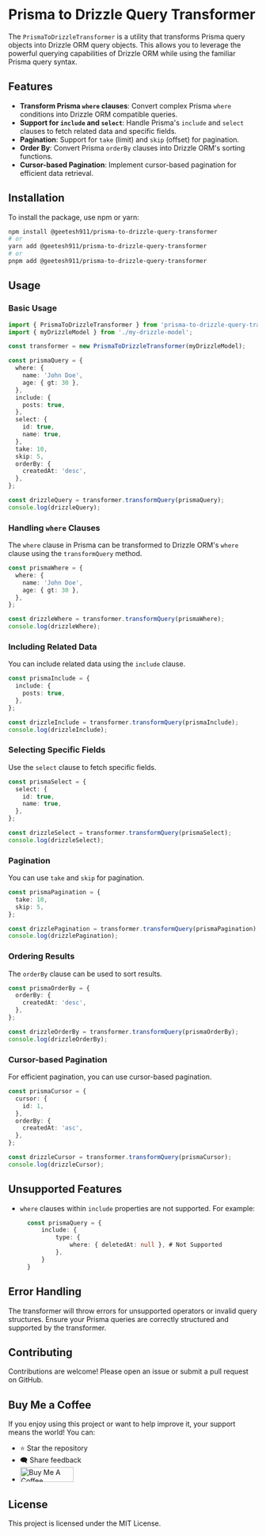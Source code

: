# Prisma to Drizzle Query Transformer

The `PrismaToDrizzleTransformer` is a utility that transforms Prisma query objects into Drizzle ORM query objects. This allows you to leverage the powerful querying capabilities of Drizzle ORM while using the familiar Prisma query syntax.

## Features

- **Transform Prisma `where` clauses**: Convert complex Prisma `where` conditions into Drizzle ORM compatible queries.
- **Support for `include` and `select`**: Handle Prisma's `include` and `select` clauses to fetch related data and specific fields.
- **Pagination**: Support for `take` (limit) and `skip` (offset) for pagination.
- **Order By**: Convert Prisma `orderBy` clauses into Drizzle ORM's sorting functions.
- **Cursor-based Pagination**: Implement cursor-based pagination for efficient data retrieval.

## Installation

To install the package, use npm or yarn:

```bash
npm install @geetesh911/prisma-to-drizzle-query-transformer
# or
yarn add @geetesh911/prisma-to-drizzle-query-transformer
# or
pnpm add @geetesh911/prisma-to-drizzle-query-transformer
```

## Usage

### Basic Usage

```typescript
import { PrismaToDrizzleTransformer } from 'prisma-to-drizzle-query-transformer';
import { myDrizzleModel } from './my-drizzle-model';

const transformer = new PrismaToDrizzleTransformer(myDrizzleModel);

const prismaQuery = {
  where: {
    name: 'John Doe',
    age: { gt: 30 },
  },
  include: {
    posts: true,
  },
  select: {
    id: true,
    name: true,
  },
  take: 10,
  skip: 5,
  orderBy: {
    createdAt: 'desc',
  },
};

const drizzleQuery = transformer.transformQuery(prismaQuery);
console.log(drizzleQuery);
```

### Handling `where` Clauses

The `where` clause in Prisma can be transformed to Drizzle ORM's `where` clause using the `transformQuery` method.

```typescript
const prismaWhere = {
  where: {
    name: 'John Doe',
    age: { gt: 30 },
  },
};

const drizzleWhere = transformer.transformQuery(prismaWhere);
console.log(drizzleWhere);
```

### Including Related Data

You can include related data using the `include` clause.

```typescript
const prismaInclude = {
  include: {
    posts: true,
  },
};

const drizzleInclude = transformer.transformQuery(prismaInclude);
console.log(drizzleInclude);
```

### Selecting Specific Fields

Use the `select` clause to fetch specific fields.

```typescript
const prismaSelect = {
  select: {
    id: true,
    name: true,
  },
};

const drizzleSelect = transformer.transformQuery(prismaSelect);
console.log(drizzleSelect);
```

### Pagination

You can use `take` and `skip` for pagination.

```typescript
const prismaPagination = {
  take: 10,
  skip: 5,
};

const drizzlePagination = transformer.transformQuery(prismaPagination);
console.log(drizzlePagination);
```

### Ordering Results

The `orderBy` clause can be used to sort results.

```typescript
const prismaOrderBy = {
  orderBy: {
    createdAt: 'desc',
  },
};

const drizzleOrderBy = transformer.transformQuery(prismaOrderBy);
console.log(drizzleOrderBy);
```

### Cursor-based Pagination

For efficient pagination, you can use cursor-based pagination.

```typescript
const prismaCursor = {
  cursor: {
    id: 1,
  },
  orderBy: {
    createdAt: 'asc',
  },
};

const drizzleCursor = transformer.transformQuery(prismaCursor);
console.log(drizzleCursor);
```

## Unsupported Features

- `where` clauses within `include` properties are not supported. For example:
  ```typescript
    const prismaQuery = {
        include: {
            type: {
                where: { deletedAt: null }, # Not Supported
            },
        }
    }
  ```

## Error Handling

The transformer will throw errors for unsupported operators or invalid query structures. Ensure your Prisma queries are correctly structured and supported by the transformer.

## Contributing

Contributions are welcome! Please open an issue or submit a pull request on GitHub.

## Buy Me a Coffee

If you enjoy using this project or want to help improve it, your support means the world! You can:

- ⭐ Star the repository
- 🗨️ Share feedback
- <a href="https://www.buymeacoffee.com/geetesh911" target="_blank"><img src="https://cdn.buymeacoffee.com/buttons/v2/default-yellow.png" alt="Buy Me A Coffee" style="height: 30px !important;width: 108px !important;" ></a>

## License

This project is licensed under the MIT License.
